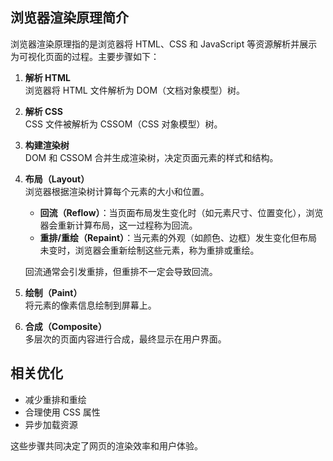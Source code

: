 ## 浏览器渲染原理简介

浏览器渲染原理指的是浏览器将 HTML、CSS 和 JavaScript 等资源解析并展示为可视化页面的过程。主要步骤如下：

1. **解析 HTML**  
    浏览器将 HTML 文件解析为 DOM（文档对象模型）树。

2. **解析 CSS**  
    CSS 文件被解析为 CSSOM（CSS 对象模型）树。

3. **构建渲染树**  
    DOM 和 CSSOM 合并生成渲染树，决定页面元素的样式和结构。

4. **布局（Layout）**  
    浏览器根据渲染树计算每个元素的大小和位置。

    - **回流（Reflow）**：当页面布局发生变化时（如元素尺寸、位置变化），浏览器会重新计算布局，这一过程称为回流。
    - **重排/重绘（Repaint）**：当元素的外观（如颜色、边框）发生变化但布局未变时，浏览器会重新绘制这些元素，称为重排或重绘。

    回流通常会引发重排，但重排不一定会导致回流。



5. **绘制（Paint）**  
    将元素的像素信息绘制到屏幕上。

6. **合成（Composite）**  
    多层次的页面内容进行合成，最终显示在用户界面。

## 相关优化 

- 减少重排和重绘
- 合理使用 CSS 属性
- 异步加载资源

这些步骤共同决定了网页的渲染效率和用户体验。
